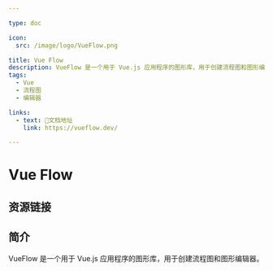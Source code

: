 ```yaml
---

type: doc

icon:
  src: /image/logo/VueFlow.png

title: Vue Flow
description: VueFlow 是一个用于 Vue.js 应用程序的图形库，用于创建流程图和图形编辑器。
tags:
  - Vue
  - 流程图
  - 编辑器

links:
  - text: 📖文档地址
    link: https://vueflow.dev/

---
```


<ShowLogo />

# Vue Flow

<ShowTags />

<ShowBreadcrumb />

## 资源链接

<ShowLinks />

## 简介

VueFlow 是一个用于 Vue.js 应用程序的图形库，用于创建流程图和图形编辑器。
